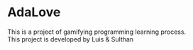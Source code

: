 # AdaLove

This is a project of gamifying programming learning process. <br>
This project is developed by Luis & Sulthan
